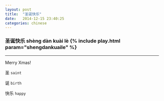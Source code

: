 ```yaml
---
layout: post
title:  "圣诞快乐"
date:   2014-12-15 23:40:25
categories: chinese
---
```

### 圣诞快乐 shènɡ dàn kuài lè {% include play.html param="shengdankuaile" %} 

-----------

Merry Xmas!

圣 `saint`

诞 `birth`

快乐 `happy`

